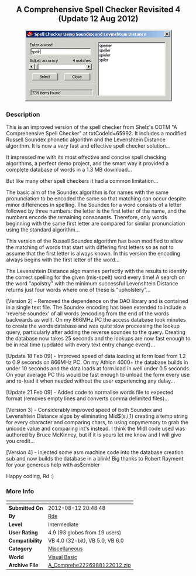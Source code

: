 ﻿<div align="center">

## A Comprehensive Spell Checker Revisited 4 \(Update 12 Aug 2012\)

<img src="PIC20092151189178.gif">
</div>

### Description

This is an improved version of the spell checker from Shelz's COTM "A Comprehensive Spell Checker" at txtCodeId=65992. It includes a modified Russell Soundex phonetic algorithm and the Levenshtein Distance algorithm. It is now a *very* fast and effective spell checker solution... <p>

It impressed me with its most effective and concise spell checking algorithms, a perfect demo project, and the smart way it provided a complete database of words in a 1.3 MB download... <p>

But like many other spell checkers it had a common limitation... <p>

The basic aim of the Soundex algorithm is for names with the same pronunciation to be encoded the same so that matching can occur despite minor differences in spelling. The Soundex for a word consists of a letter followed by three numbers: the letter is the first letter of the name, and the numbers encode the remaining consonants. Therefore, only words beginning with the same first letter are compared for similar pronunciation using the standard algorithm... <p>

This version of the Russell Soundex algorithm has been modified to allow the matching of words that start with differing first letters so as not to assume that the first letter is always known. In this version the encoding always begins with the first letter of the word... <p>

The Levenshtein Distance algo marries perfectly with the results to identify the correct spelling for the given (mis-spelt) word every time! A search on the word "apolstry" with the minimum successful Levenshtein Distance returns just four words where one of these is "upholstery"... <p>

[Version 2] - Removed the dependence on the DAO library and is contained in a single text file. The Soundex encoding has been extended to include a 'reverse soundex' of all words (encoding from the end of the words backwards as well). On my 866MHz PC the access database took minutes to create the words database and was quite slow processing the lookup query, particularly after adding the reverse soundex to the query. Creating the database now takes 25 seconds and the lookups are now fast enough to be in real time (updated with every text entry change event)... <p>

[Update 18 Feb 09] - Improved speed of data loading at form load from 1.2 to 0.9 seconds on 866MHz PC. On my Athlon 4000+ the database builds in under 10 seconds and the data loads at form load in well under 0.5 seconds. On your average PC this would be fast enough to unload the form every use and re-load it when needed without the user experiencing any delay... <p>

[Update 21 Feb 09] - Added code to normalise words file to expected format (removes empty lines and converts comma delimited files)... <p>

[Version 3] - Considerably improved speed of both Soundex and Levenshtein Distance algos by eliminating Mid$(s,i,1) creating a temp string for every character and comparing chars, to using copymemory to grab the unicode value and comparing int's instead. I think the MidI code used was authored by Bruce McKinney, but if it is yours let me know and I will give you credit... <p>

[Version 4] - Injected some asm machine code into the database creation sub and now builds the database in a blink! Big thanks to Robert Rayment for your generous help with as$embler<p>

Happy coding, Rd :)
 
### More Info
 


<span>             |<span>
---                |---
**Submitted On**   |2012-08-12 20:48:48
**By**             |[Rde](https://github.com/Planet-Source-Code/PSCIndex/blob/master/ByAuthor/rde.md)
**Level**          |Intermediate
**User Rating**    |4.9 (93 globes from 19 users)
**Compatibility**  |VB 4\.0 \(32\-bit\), VB 5\.0, VB 6\.0
**Category**       |[Miscellaneous](https://github.com/Planet-Source-Code/PSCIndex/blob/master/ByCategory/miscellaneous__1-1.md)
**World**          |[Visual Basic](https://github.com/Planet-Source-Code/PSCIndex/blob/master/ByWorld/visual-basic.md)
**Archive File**   |[A\_Comprehe2226988122012\.zip](https://github.com/Planet-Source-Code/rde-a-comprehensive-spell-checker-revisited-4-update-12-aug-2012__1-66308/archive/master.zip)








